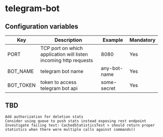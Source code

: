 # telegram-bot

## Configuration variables
|Key|Description|Example|Mandatory|
|---|---|---|---|
|PORT|TCP port on which application will listen incoming http requests|8080|Yes
|BOT_NAME|telegram bot name|any-bot-name|Yes
|BOT_TOKEN|token to access telegram bot api|some-secret|Yes

## TBD
    Add authorization for deletion stats
    Consider using queue to push stats instead exposing rest endpoint
    Investigate failing test: CachedStatisticsTest > should return proper statistics when there were multiple calls against commands() 


